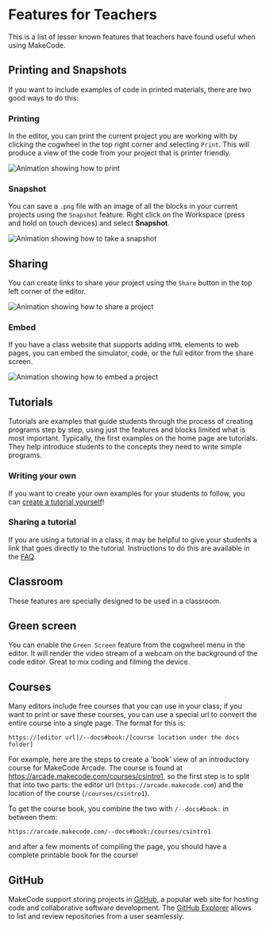 # Features for Teachers

This is a list of lesser known features that teachers have found useful when using MakeCode.

## Printing and Snapshots

If you want to include examples of code in printed materials, there are two good ways to do this:

### Printing

In the editor, you can print the current project you are working with by clicking the cogwheel in the top right corner and selecting `Print`.
This will produce a view of the code from your project that is printer friendly.

![Animation showing how to print](/static/teachers/how-to-print.gif)

### Snapshot

You can save a ``.png`` file with an image of all the blocks in your current projects using the ``Snapshot`` feature.
Right click on the Workspace (press and hold on touch devices) and select **Snapshot**.

![Animation showing how to take a snapshot](/static/teachers/how-to-snapshot.gif)

## Sharing

You can create links to share your project using the ``Share`` button in the top left corner of the editor.

![Animation showing how to share a project](/static/teachers/how-to-share.gif)

### Embed

If you have a class website that supports adding ``HTML`` elements to web pages,
you can embed the simulator, code, or the full editor from the share screen.

![Animation showing how to embed a project](/static/teachers/how-to-embed.gif)

## Tutorials

Tutorials are examples that guide students through the process of creating programs step by step,
using just the features and blocks limited what is most important.
Typically, the first examples on the home page are tutorials.
They help introduce students to the concepts they need to write simple programs.

### Writing your own

If you want to create your own examples for your students to follow,
you can [create a tutorial yourself](https://makecode.com/writing-docs/user-tutorials)!

### Sharing a tutorial

If you are using a tutorial in a class,
it may be helpful to give your students a link that goes directly to the tutorial.
Instructions to do this are available in the [FAQ](/faq#share-tutorials).

## Classroom

These features are specially designed to be used in a classroom.

## Green screen

You can enable the ``Green Screen`` feature from the cogwheel menu in the editor. It will render the video stream of a webcam on the background of the code editor. Great to mix coding and filming the device.

## Courses

Many editors include free courses that you can use in your class;
if you want to print or save these courses, you can use a special url to convert
the entire course into a single page. The format for this is:

    https://[editor url]/--docs#book:/[course location under the docs folder]

For example, here are the steps to create a 'book' view of an introductory course
for MakeCode Arcade. The course is found at https://arcade.makecode.com/courses/csintro1,
so the first step is to split that into two parts: the editor url (`https://arcade.makecode.com`)
and the location of the course (`/courses/csintro1`).

To get the course book, you combine the two with `/--docs#book:` in between them:

    https://arcade.makecode.com/--docs#book:/courses/csintro1

and after a few moments of compiling the page, you should have a complete printable book for the course!

## GitHub

MakeCode support storing projects in [GitHub](/github), a popular web site for hosting code and collaborative software development.
The [GitHub Explorer](https://makecode.com/github-explorer) allows to list and review repositories from a user seamlessly.